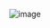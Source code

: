 ![image](https://user-images.githubusercontent.com/73439066/190924548-6dd5fdcd-01f5-41f0-ac49-85ff0e86f0c7.png)
